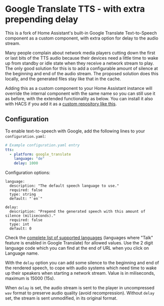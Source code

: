 # Google Translate TTS - with extra prepending delay

This is a fork of Home Assistant's built-in Google Translate Text-to-Speech component as a custom component, with extra option for delay to the audio stream.

Many people complain about network media players cutting down the first or last bits of the TTS audio because their devices need a little time to wake up from standby or idle state when they receive a network stream to play. The only good solution for this is to add a configurable amount of silence at the beginning and end of the audio stream. The proposed solution does this locally, and the generated files stay like that in the cache.

Adding this as a custom component to your Home Assistant instance will override the internal component with the same name so you can still use it as before, with the extended functionality as below. You can install it also with HACS if you add it as a [custom repository like this](https://hacs.xyz/docs/faq/custom_repositories).

## Configuration

To enable text-to-speech with Google, add the following lines to your `configuration.yaml`:

```yaml
# Example configuration.yaml entry
tts:
  - platform: google_translate
    language: "de"
    delay: 1000
```
Configuration options:
```
language:
  description: "The default speech language to use."
  required: false
  type: string
  default: "`en`"

delay:
  description: "Prepend the generated speech with this amount of silence (miliseconds)."
  required: false
  type: int
  default: 0
```

Check the [complete list of supported languages](https://translate.google.com/intl/en_ALL/about/languages/) (languages where "Talk" feature is enabled in Google Translate) for allowed values.
Use the 2 digit language code which you can find at the end of URL when you click on Language name.

With the `delay` option you can add some silence to the beginning and end of the rendered speech, to cope with audio systems which need time to wake up their speakers when starting a network stream. Value is in miliseconds, maximum is 15000 (15s).

When `delay` is set, the audio stream is sent to the player in uncompressed `wav` format to preserve audio quality (avoid recompression). Without `delay` set, the stream is sent unmodified, in its original format.

